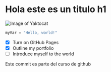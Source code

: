 # Hola este es un titulo h1

![Image of Yaktocat](https://octodex.github.com/images/yaktocat.png) 

``` python
myVar = "Hello, world!"
```

- [x] Turn on GitHub Pages
- [x] Outline my portfolio
- [ ] Introduce myself to the world
      
Este commit es parte del curso de github
